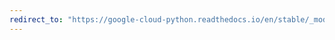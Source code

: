 ```yaml
---
redirect_to: "https://google-cloud-python.readthedocs.io/en/stable/_modules/google/cloud/logging/handlers/app_engine.html"
---
```

